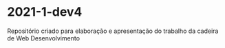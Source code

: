 # 2021-1-dev4
Repositório criado para elaboração e apresentação do trabalho da cadeira de Web Desenvolvimento

